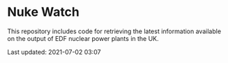 # Nuke Watch

This repository includes code for retrieving the latest information available on the output of EDF nuclear power plants in the UK.

Last updated: 2021-07-02 03:07